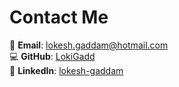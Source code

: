 # Contact Me

📧 **Email**: lokesh.gaddam@hotmail.com  
💻 **GitHub**: [LokiGadd](https://github.com/LokiGadd)  
🔗 **LinkedIn**: [lokesh-gaddam](https://www.linkedin.com/in/lokesh-gaddam/)  
